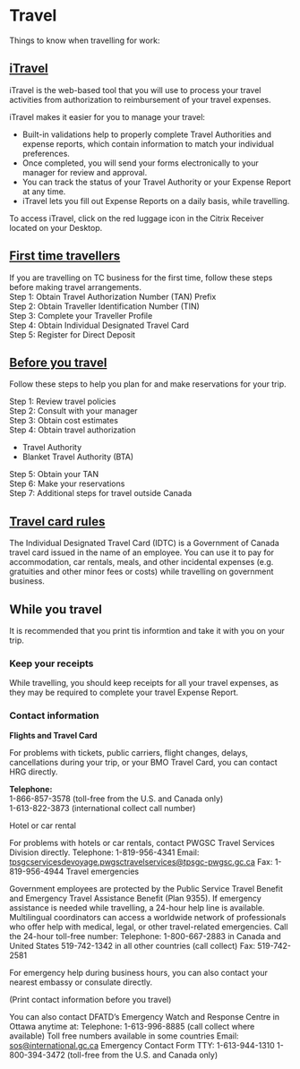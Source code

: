 # Travel #

Things to know when travelling for work:    

## [iTravel](http://mytc/about-itravel-2048.html) ##

 iTravel is the web-based tool that you will use to process your travel activities from authorization to reimbursement of your travel expenses.

iTravel makes it easier for you to manage your travel:

* Built-in validations help to properly complete Travel Authorities and expense reports, which contain information to match your individual preferences.
* Once completed, you will send your forms electronically to your manager for review and approval.
* You can track the status of your Travel Authority or your Expense Report at any time.
* iTravel lets you fill out Expense Reports on a daily basis, while travelling.

To access iTravel, click on the red luggage icon in the Citrix Receiver located on your Desktop. 


## [First time travellers](http://mytc/first-time-travellers-2042.html) ##    
 If you are travelling on TC business for the first time, follow these steps before making travel arrangements.    
Step 1: Obtain Travel Authorization Number (TAN) Prefix    
Step 2: Obtain Traveller Identification Number (TIN)    
Step 3: Complete your Traveller Profile    
Step 4: Obtain Individual Designated Travel Card    
Step 5: Register for Direct Deposit  

## [Before you travel](http://mytc/before-you-travel-1625.html#Travel_Rules) ##   
 Follow these steps to help you plan for and make reservations for your trip.     

Step 1: Review travel policies    
Step 2: Consult with your manager    
Step 3: Obtain cost estimates    
Step 4: Obtain travel authorization    
* Travel Authority    
* Blanket Travel Authority (BTA) 

Step 5: Obtain your TAN    
Step 6: Make your reservations    
Step 7: Additional steps for travel outside Canada 

## [Travel card rules](http://mytc/do-you-travel-for-work-know-your-travel-card-rules-11451.html) ##    
The Individual Designated Travel Card (IDTC) is a Government of Canada travel card issued in the name of an employee. You can use it to pay for accommodation, car rentals, meals, and other incidental expenses (e.g. gratuities and other minor fees or costs) while travelling on government business.

## While you travel ##

It is recommended that you print tis informtion and take it with you on your trip.

### Keep your receipts ###

While travelling, you should keep receipts for all your travel expenses, as they may be required to complete your travel Expense Report.

### Contact information ###

**Flights and Travel Card**

For problems with tickets, public carriers, flight changes, delays, cancellations during your trip, or your BMO Travel Card, you can contact HRG directly.

**Telephone:**    
1-866-857-3578 (toll-free from the U.S. and Canada only)    
1-613-822-3873 (international collect call number)

Hotel or car rental

For problems with hotels or car rentals, contact PWGSC Travel Services Division directly.
Telephone: 	1-819-956-4341
Email: 	tpsgcservicesdevoyage.pwgsctravelservices@tpsgc-pwgsc.gc.ca
Fax: 	1-819-956-4944
Travel emergencies

Government employees are protected by the Public Service Travel Benefit and Emergency Travel Assistance Benefit (Plan 9355). If emergency assistance is needed while travelling, a 24-hour help line is available. Multilingual coordinators can access a worldwide network of professionals who offer help with medical, legal, or other travel-related emergencies. Call the 24-hour toll-free number:
Telephone: 	1-800-667-2883 in Canada and United States
	519-742-1342 in all other countries (call collect)
Fax: 	519-742-2581

For emergency help during business hours, you can also contact your nearest embassy or consulate directly.

(Print contact information before you travel)

You can also contact DFATD’s Emergency Watch and Response Centre in Ottawa anytime at:
Telephone: 	1-613-996-8885 (call collect where available)
	Toll free numbers available in some countries
Email: 	sos@international.gc.ca
	Emergency Contact Form
TTY: 	1-613-944-1310
	1-800-394-3472 (toll-free from the U.S. and Canada only) 

